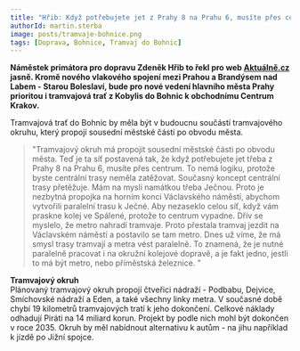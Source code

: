 ```yaml
---
title: "Hřib: Když potřebujete jet z Prahy 8 na Prahu 6, musíte přes centrum, to nedává logiku"
authorId: martin.sterba
image: posts/tramvaje-bohnice.png
tags: [Doprava, Bohnice, Tramvaj do Bohnic]
---
```


**Náměstek primátora pro dopravu Zdeněk Hřib to řekl pro web [Aktuálně.cz](https://zpravy.aktualne.cz/domaci/postavime-tramvajovy-okruh/r~f62b8f3ebce611edb1f50cc47ab5f122/?fbclid=IwAR3Sbx3dp7H3KgSJVEtHF_SZKS7HV-qt6xHQCleQc6ifaQqLQUSqWjYF31Y) jasně. Kromě nového vlakového spojení mezi Prahou a Brandýsem nad Labem - Starou Boleslaví, bude pro nové vedení hlavního města Prahy prioritou i tramvajová trať z Kobylis do Bohnic k obchodnímu Centrum Krakov.**

Tramvajová trať do Bohnic by měla být v budoucnu součástí tramvajového okruhu, který propojí sousední městské části po obvodu města. 

>"Tramvajový okruh má propojit sousední městské části po obvodu města. Teď je ta síť postavená tak, že když potřebujete jet třeba z Prahy 8 na Prahu 6, musíte přes centrum. To nemá logiku, protože byste centrální trasy neměla zatěžovat. Současný koncept centrální trasy přetěžuje. Mám na mysli namátkou třeba Ječnou. Proto je nezbytná propojka na horním konci Václavského náměstí, abychom vytvořili paralelní trasu k Ječné. Aby nezaseklo celou síť, když vám praskne kolej ve Spálené, protože to centrum vypadne. Dřív se myslelo, že metro nahradí tramvaje. Proto přestala tramvaj jezdit na Václavském náměstí a postavilo se tam metro. Dnes už víme, že má smysl trasy tramvají a metra vést paralelně. To znamená, že je nutné paralelně pracovat i na okružní kolejové dopravě, a je fakt jedno, jestli to má být metro, nebo příměstská železnice. "

<div class="inline-flex flex-col sm:flex-row space-y-8 sm:space-y-0 sm:space-x-8">
  <div class="inline-flex flex-col space-y-2">
    <span class="alert alert--black">
      <i class="alert__icon ico--pirati"></i>
      <span><b>Tramvajový okruh</b><br />Plánovaný tramvajový okruh propojí čtveřici nádraží - Podbabu, Dejvice, Smíchovské nádraží a Eden, a také všechny linky metra. V současné době chybí 19 kilometrů tramvajových tratí k jeho dokončení. Celkové náklady odhadují Piráti na 14 miliard korun. Projekt by podle nich mohl být dokončen v roce 2035. Okruh by měl nabídnout alternativu k autům - na jihu například k jízdě po Jižní spojce. </span>
    </span>
  </div>
</div>



